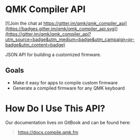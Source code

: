 # QMK Compiler API

[![Join the chat at https://gitter.im/qmk/qmk_compiler_api](https://badges.gitter.im/qmk/qmk_compiler_api.svg)](https://gitter.im/qmk/qmk_compiler_api?utm_source=badge&utm_medium=badge&utm_campaign=pr-badge&utm_content=badge)

JSON API for building a customized firmware.

## Goals

* Make it easy for apps to compile custom firmware
* Generate a compiled firmware for any QMK keyboard

# How Do I Use This API?

Our documentation lives on GitBook and can be found here:

> https://docs.compile.qmk.fm
